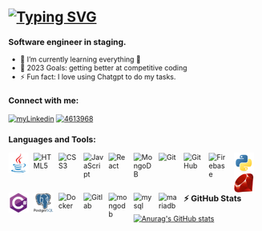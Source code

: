 # [![Typing SVG](https://readme-typing-svg.demolab.com?font=Fira+Code&pause=1000&color=9A237B&width=435&lines=Hi+there%2C+I'm+Haitham%F0%9F%91%8B)](https://git.io/typing-svg)

### Software engineer in staging.

- 🌱 I’m currently learning everything 🤣
- 🥅 2023 Goals: getting better at competitive coding
- ⚡ Fun fact: I love using Chatgpt to do my tasks.

### Connect with me:
<a href="https://www.linkedin.com/in/adhaitham/" target="blank"><img align="center" src="https://raw.githubusercontent.com/rahuldkjain/github-profile-readme-generator/master/src/images/icons/Social/linked-in-alt.svg" alt="myLinkedin" height="30" width="40" /></a>
<a href="https://stackoverflow.com/users/20870221/ahmed-haitham" target="blank"><img align="center" src="https://raw.githubusercontent.com/rahuldkjain/github-profile-readme-generator/master/src/images/icons/Social/stack-overflow.svg" alt="4613968" height="30" width="40" /></a>



### Languages and Tools:

<img align="left" alt="Java" width="40px" src="https://raw.githubusercontent.com/devicons/devicon/master/icons/java/java-original.svg" style="padding-right:10px;"/>
<img align="left" alt="HTML5" width="40px" src="https://cdn.jsdelivr.net/gh/devicons/devicon/icons/html5/html5-original.svg" style="padding-right:10px;" />
<img align="left" alt="CSS3" width="40px" src="https://cdn.jsdelivr.net/gh/devicons/devicon/icons/css3/css3-original.svg" style="padding-right:10px;" />
<img align="left" alt="JavaScript" width="40px" src="https://cdn.jsdelivr.net/gh/devicons/devicon/icons/javascript/javascript-original.svg" style="padding-right:10px;" />
<img align="left" alt="React" width="40px" src="https://cdn.jsdelivr.net/gh/devicons/devicon/icons/react/react-original.svg" style="padding-right:10px;"/>
<img align="left" alt="MongoDB" width="40px" src="https://cdn.jsdelivr.net/gh/devicons/devicon/icons/mongodb/mongodb-original.svg" style="padding-right:10px;"/>
<img align="left" alt="Git" width="40px" src="https://cdn.jsdelivr.net/gh/devicons/devicon/icons/git/git-original.svg" style="padding-right:10px;" />
<img align="left" alt="GitHub" width="40px" src="https://user-images.githubusercontent.com/3369400/139447912-e0f43f33-6d9f-45f8-be46-2df5bbc91289.png" style="padding-right:10px;" />
<img align="left" alt="Firebase" width="40px" src="https://www.vectorlogo.zone/logos/firebase/firebase-icon.svg" style="padding-right:10px;" />
<img align="left" alt="Python" width="40px" src="https://raw.githubusercontent.com/devicons/devicon/master/icons/python/python-original.svg" style="padding-right:10px;"/>
<img align="left" alt="Ruby" width="40px" src="https://raw.githubusercontent.com/devicons/devicon/master/icons/ruby/ruby-original.svg" style="padding-right:10px;"/>
<img align="left" alt="csharp" width="40px" src="https://raw.githubusercontent.com/devicons/devicon/master/icons/csharp/csharp-original.svg" style="padding-right:10px;"/>
<img align="left" alt="postgresql" width="40px" src="https://raw.githubusercontent.com/devicons/devicon/master/icons/postgresql/postgresql-original-wordmark.svg" style="padding-right:10px;"/>
<img align="left" alt="Docker" width="40px" src="https://github.com/xDido/xDido/assets/73004262/dfbef5e9-3f23-447f-b92f-b787d75ce8f3" style="padding-right:10px;"/>
<img align="left" alt="Gitlab" width="40px" src="https://github.com/xDido/xDido/assets/73004262/ec425c30-2882-4fdf-bb41-7bd16c16954a" style="padding-right:10px;"/>
<img align="left" alt="mongodb" width="40px" src="https://github.com/xDido/xDido/assets/73004262/06d9f192-57f8-4cac-9222-6a0fb4b5d56d" style="padding-right:10px;"/>
<img align="left" alt="mysql" width="40px" src="https://github.com/xDido/xDido/assets/73004262/d09ceb04-3316-43bb-a752-65c7a4fe4df7" style="padding-right:10px;"/>
<img align="left" alt="mariadb" width="40px" src="https://github.com/xDido/xDido/assets/73004262/b38b4c93-e997-4006-a895-1143248cd3ca" style="padding-right:10px;"/><br>
<br>
<br>

### :zap: GitHub Stats
[![Anurag's GitHub stats](https://github-readme-stats.vercel.app/api?username=xDido&count_private=true&show_icons=true&theme=radical)](https://github.com/xDido/)
